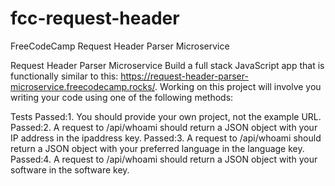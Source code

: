 # fcc-request-header
FreeCodeCamp Request Header Parser Microservice

Request Header Parser Microservice
Build a full stack JavaScript app that is functionally similar to this: https://request-header-parser-microservice.freecodecamp.rocks/. Working on this project will involve you writing your code using one of the following methods:


Tests
Passed:1. You should provide your own project, not the example URL.
Passed:2. A request to /api/whoami should return a JSON object with your IP address in the ipaddress key.
Passed:3. A request to /api/whoami should return a JSON object with your preferred language in the language key.
Passed:4. A request to /api/whoami should return a JSON object with your software in the software key.
